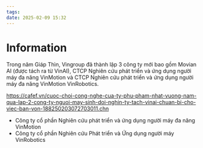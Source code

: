 ```yaml
---
tags: 
date: 2025-02-09 15:32
---
```


# Information

Trong năm Giáp Thìn, Vingroup đã thành lập 3 công ty mới bao gồm Movian AI (được tách ra từ VinAI), CTCP Nghiên cứu phát triển và ứng dụng người máy đa năng VinMotion và CTCP Nghiên cứu phát triển và ứng dụng người máy đa năng VinMotion VinRobotics.

https://cafef.vn/cuoc-choi-cong-nghe-cua-ty-phu-pham-nhat-vuong-nam-qua-lap-2-cong-ty-nguoi-may-sinh-doi-nghin-ty-tach-vinai-chuan-bi-cho-viec-ban-von-188250203072703011.chn

- Công ty cổ phần Nghiên cứu phát triển và ứng dụng người máy đa năng VinMotion
- Công ty cổ phần Nghiên cứu Phát triển và Ứng dụng người máy VinRobotics